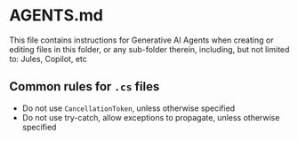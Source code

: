 # AGENTS.md
This file contains instructions for Generative AI Agents when creating or editing files in this folder, or any sub-folder therein, including, but not limited to: Jules, Copilot, etc

## Common rules for `.cs` files
- Do not use `CancellationToken`, unless otherwise specified
- Do not use try-catch, allow exceptions to propagate, unless otherwise specified
